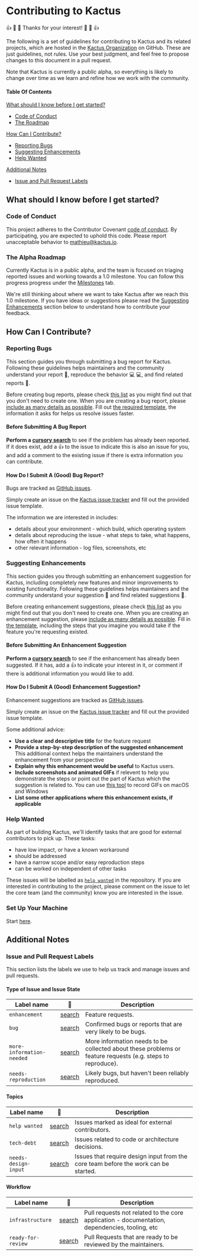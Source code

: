 # Contributing to Kactus

:+1: :tada: :sparkling_heart: Thanks for your interest! :sparkling_heart: :tada: :+1:

The following is a set of guidelines for contributing to Kactus and its
related projects, which are hosted in the [Kactus Organization](https://github.com/kactus-io)
on GitHub. These are just guidelines, not rules. Use your best judgment, and
feel free to propose changes to this document in a pull request.

Note that Kactus is currently a public alpha, so everything is likely to
change over time as we learn and refine how we work with the community.

#### Table Of Contents

[What should I know before I get started?](#what-should-i-know-before-i-get-started)
  * [Code of Conduct](#code-of-conduct)
  * [The Roadmap](#the-roadmap)

[How Can I Contribute?](#how-can-i-contribute)
  * [Reporting Bugs](#reporting-bugs)
  * [Suggesting Enhancements](#suggesting-enhancements)
  * [Help Wanted](#help-wanted)

[Additional Notes](#additional-notes)
  * [Issue and Pull Request Labels](#issue-and-pull-request-labels)

## What should I know before I get started?

### Code of Conduct

This project adheres to the Contributor Covenant [code of conduct](../CODE_OF_CONDUCT.md).
By participating, you are expected to uphold this code.
Please report unacceptable behavior to [mathieu@kactus.io](mailto:mathieu@kactus.io).

### The Alpha Roadmap

Currently Kactus is in a public alpha, and the team is focused on
triaging reported issues and working towards a 1.0 milestone.
You can follow this progress progress under the [Milestones](https://github.com/kactus-io/kactus/milestones)
tab.

We're still thinking about where we want to take Kactus after we reach
this 1.0 milestone. If you have ideas or suggestions please read the [Suggesting Enhancements](#suggesting-enhancements)
section below to understand how to contribute your feedback.

## How Can I Contribute?

### Reporting Bugs

This section guides you through submitting a bug report for Kactus.
Following these guidelines helps maintainers and the community understand your
report :pencil:, reproduce the behavior :computer: :computer:, and find related
reports :mag_right:.

Before creating bug reports, please check [this list](#before-submitting-a-bug-report)
as you might find out that you don't need to create one. When you are creating
a bug report, please [include as many details as possible](#how-do-i-submit-a-good-bug-report).
Fill out [the required template](ISSUE_TEMPLATE/bug_report.md), the information
it asks for helps us resolve issues faster.

#### Before Submitting A Bug Report

**Perform a [cursory search](https://github.com/kactus-io/kactus/labels/bug)**
to see if the problem has already been reported. If it does exist, add a
:thumbsup: to the issue to indicate this is also an issue for you, and add a
comment to the existing issue if there is extra information you can contribute.

#### How Do I Submit A (Good) Bug Report?

Bugs are tracked as [GitHub issues](https://guides.github.com/features/issues/).

Simply create an issue on the [Kactus issue tracker](https://github.com/kactus-io/kactus/issues/new?template=bug_report.md)
and fill out the provided issue template.

The information we are interested in includes:

 - details about your environment - which build, which operating system
 - details about reproducing the issue - what steps to take, what happens, how
   often it happens
 - other relevant information - log files, screenshots, etc

### Suggesting Enhancements

This section guides you through submitting an enhancement suggestion for
Kactus, including completely new features and minor improvements to
existing functionality. Following these guidelines helps maintainers and the
community understand your suggestion :pencil: and find related suggestions
:mag_right:.

Before creating enhancement suggestions, please check [this list](#before-submitting-an-enhancement-suggestion)
as you might find out that you don't need to create one. When you are creating
an enhancement suggestion, please [include as many details as possible](#how-do-i-submit-a-good-enhancement-suggestion).
Fill in [the template](ISSUE_TEMPLATE/problem-to-raise.md), including the steps
that you imagine you would take if the feature you're requesting existed.

#### Before Submitting An Enhancement Suggestion

**Perform a [cursory search](https://github.com/kactus-io/kactus/labels/enhancement)**
to see if the enhancement has already been suggested. If it has, add a
:thumbsup: to indicate your interest in it, or comment if there is additional
information you would like to add.

#### How Do I Submit A (Good) Enhancement Suggestion?

Enhancement suggestions are tracked as [GitHub issues](https://guides.github.com/features/issues/).

Simply create an issue on the [Kactus issue tracker](https://github.com/kactus-io/kactus/issues/new?template=feature_request.md)
and fill out the provided issue template.

Some additional advice:

* **Use a clear and descriptive title** for the feature request
* **Provide a step-by-step description of the suggested enhancement**
  This additional context helps the maintainers understand the enhancement from
  your perspective
* **Explain why this enhancement would be useful** to Kactus users.
* **Include screenshots and animated GIFs** if relevent to help you demonstrate
  the steps or point out the part of Kactus which the suggestion is
  related to. You can use [this tool](http://www.cockos.com/licecap/) to record
  GIFs on macOS and Windows
* **List some other applications where this enhancement exists, if applicable**

### Help Wanted

As part of building Kactus, we'll identify tasks that are good for
external contributors to pick up. These tasks:

 - have low impact, or have a known workaround
 - should be addressed
 - have a narrow scope and/or easy reproduction steps
 - can be worked on independent of other tasks

These issues will be labelled as [`help wanted`](https://github.com/kactus-io/kactus/labels/help%20wanted)
in the repository. If you are interested in contributing to the project, please
comment on the issue to let the core team (and the community) know you are
interested in the issue.

### Set Up Your Machine

Start [here](https://github.com/desktop/desktop/blob/master/docs/contributing/setup.md).

## Additional Notes

### Issue and Pull Request Labels

This section lists the labels we use to help us track and manage issues and
pull requests.

#### Type of Issue and Issue State

| Label name | :mag_right: | Description |
| --- | --- | --- |
| `enhancement` | [search](https://github.com/kactus-io/kactus/labels/enhancement) | Feature requests. |
| `bug` | [search](https://github.com/kactus-io/kactus/labels/bug)  | Confirmed bugs or reports that are very likely to be bugs. |
| `more-information-needed` | [search](https://github.com/kactus-io/kactus/labels/more-information-needed) | More information needs to be collected about these problems or feature requests (e.g. steps to reproduce). |
| `needs-reproduction` | [search](https://github.com/kactus-io/kactus/labels/needs-reproduction)  | Likely bugs, but haven't been reliably reproduced. |

#### Topics

| Label name | :mag_right: | Description |
| --- | --- | --- |
| `help wanted` | [search](https://github.com/kactus-io/kactus/labels/help%20wanted)  | Issues marked as ideal for external contributors. |
| `tech-debt` | [search](https://github.com/kactus-io/kactus/labels/tech-debt) | Issues related to code or architecture decisions. |
| `needs-design-input` | [search](https://github.com/kactus-io/kactus/labels/needs-design-input)  | Issues that require design input from the core team before the work can be started. |

#### Workflow

| Label name | :mag_right: | Description |
| --- | --- | --- |
| `infrastructure` | [search](https://github.com/kactus-io/kactus/labels/infrastructure) | Pull requests not related to the core application - documentation, dependencies, tooling, etc |
| `ready-for-review` | [search](https://github.com/kactus-io/kactus/labels/ready-for-review)  | Pull Requests that are ready to be reviewed by the maintainers. |

